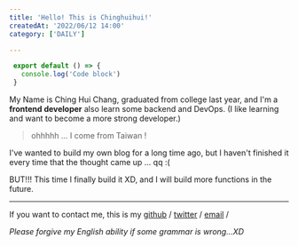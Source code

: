 ```yaml
---
title: 'Hello! This is Chinghuihui!'
createdAt: '2022/06/12 14:00'
category: ['DAILY']

---
```


 ```javascript
  export default () => {
    console.log('Code block')
  }
  ```


My Name is Ching Hui Chang, graduated from college last year, and I'm a **frontend developer** also learn some backend and DevOps. (I like learning and want to become a more strong developer.)

> ohhhhh ... I come from Taiwan !

I've wanted to build my own blog for a long time ago, but I haven't finished it every time that the thought came up ... qq :(

BUT!!! This time I finally build it XD, and I will build more functions in the future.

---

If you want to contact me, this is my [github](https://github.com/ChingHuiHui) /  [twitter](https://twitter.com/chinghuihui_126) / [email](mailto:sunny70624@gmail.com) / 

_Please forgive my English ability if some grammar is wrong...XD_
